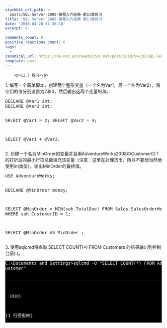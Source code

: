 ```yaml
---
stackbit_url_path: >-
  posts/SQL-Server-2008-编程入门经典-第11章练习
title: 'SQL Server 2008 编程入门经典 第11章练习'
date: '2010-04-20 11:36:18'
excerpt: >-
  
comments_count: 0
positive_reactions_count: 0
tags: 
  - 
canonical_url: https://be-net.azurewebsites.net/post/2010/04/20/SQL-Server-2008-编程入门经典-第11章练习
template: post
---
```


        <p>11.7 练习</p>
<p>1. 编写一个简单脚本，创建两个整形变量（一个名为Var1，另一个名为Var2），将它们的值分别设置为2和4，然后输出这两个变量的和。</p>
<pre class="brush: sql">DECLARE @Var1 int;
DECLARE @Var2 int;

SELECT @Var1 = 2;
SELECT @Var2 = 4;

SELECT @Var1 + @Var2;
</pre>
<p>2. 创建一个名为MinOrder的变量并且用AdventureWorks2008中CustomerID 1的打折后的最小行项总额填充该变量（注意：这里在处理货币，所以不要想当然地使用int类型）。输出MinOrder的最终值。</p>
<pre class="brush: sql">USE AdventureWorks;

DECLARE @MinOrder money;

SELECT @MinOrder = MIN(soh.TotalDue)
FROM
	Sales.SalesOrderHeader soh
WHERE
	soh.CustomerID = 1;
	
SELECT @MinOrder AS MinOrder ;
</pre>
<p>3. 使用sqlcmd将查询 SELECT COUNT(*) FROM Customers 的结果输出到控制台窗口。</p>
<pre style="background-color: black; color: white;">C:\Documents and Settings&gt;sqlcmd -Q "SELECT COUNT(*) FROM AdventureWorks.Sales.C
ustomer"

-----------
      19185

(1 行受影响)
</pre>
      